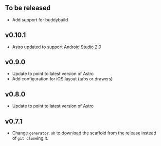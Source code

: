 ## To be released
- Add support for buddybuild

## v0.10.1
- Astro updated to support Android Studio 2.0

## v0.9.0
- Update to point to latest version of Astro
- Add configuration for iOS layout (tabs or drawers)

## v0.8.0
- Update to point to latest version of Astro

## v0.7.1
- Change `generator.sh` to download the scaffold from the release instead of `git clone`ing it.
